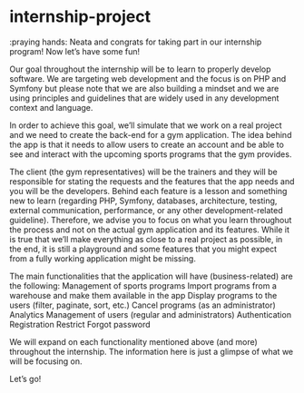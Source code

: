 # internship-project
:praying hands:
Neata and congrats for taking part in our internship program! Now let’s have some fun!

Our goal throughout the internship will be to learn to properly develop software. We are targeting web development and the focus is on PHP and Symfony but please note that we are also building a mindset and we are using principles and guidelines that are widely used in any development context and language.

In order to achieve this goal, we’ll simulate that we work on a real project and we need to create the back-end for a gym application. The idea behind the app is that it needs to allow users to create an account and be able to see and interact with the upcoming sports programs that the gym provides.

The client (the gym representatives) will be the trainers and they will be responsible for stating the requests and the features that the app needs and you will be the developers. Behind each feature is a lesson and something new to learn (regarding PHP, Symfony, databases, architecture, testing, external communication, performance, or any other development-related guideline). Therefore, we advise you to focus on what you learn throughout the process and not on the actual gym application and its features. While it is true that we’ll make everything as close to a real project as possible, in the end, it is still a playground and some features that you might expect from a fully working application might be missing.

The main functionalities that the application will have (business-related) are the following:
Management of sports programs
Import programs from a warehouse and make them available in the app
Display programs to the users (filter, paginate, sort, etc.)
Cancel programs (as an administrator)
Analytics
Management of users (regular and administrators)
Authentication
Registration
Restrict
Forgot password

We will expand on each functionality mentioned above (and more) throughout the internship. The information here is just a glimpse of what we will be focusing on.

Let’s go!
